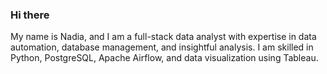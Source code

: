 ### Hi there 
My name is Nadia, and I am a full-stack data analyst with expertise in data automation, database management, and insightful analysis. I am skilled in Python, PostgreSQL, Apache Airflow, and data visualization using Tableau. 


